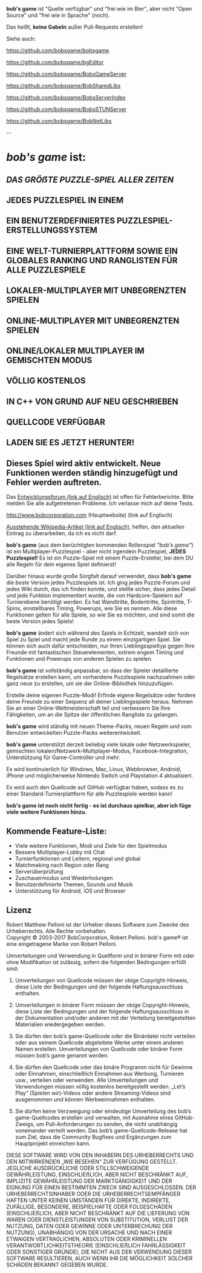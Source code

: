 **bob's game** ist "Quelle verfügbar" und "frei wie im Bier", aber nicht "Open Source" und "frei wie in Sprache" (noch).

Das heißt, **keine Gabeln** außer Pull-Requests erstellen!

Siehe auch:

https://github.com/bobsgame/bobsgame
 
https://github.com/bobsgame/bgEditor
 
https://github.com/bobsgame/BobsGameServer
 
https://github.com/bobsgame/BobSharedLibs
 
https://github.com/bobsgame/BobsServerIndex
 
https://github.com/bobsgame/BobsSTUNServer
 
https://github.com/bobsgame/BobNetLibs
 
 
--
 
# *bob's game* ist:
 
## *DAS GRÖẞTE PUZZLE-SPIEL ALLER ZEITEN*

## JEDES PUZZLESPIEL IN EINEM

## EIN BENUTZERDEFINIERTES PUZZLESPIEL-ERSTELLUNGSSYSTEM

## EINE WELT-TURNIERPLATTFORM SOWIE EIN GLOBALES RANKING UND RANGLISTEN FÜR ALLE PUZZLESPIELE

## LOKALER-MULTIPLAYER MIT UNBEGRENZTEN SPIELEN

## ONLINE-MULTIPLAYER MIT UNBEGRENZTEN SPIELEN

## ONLINE/LOKALER MULTIPLAYER IM GEMISCHTEN MODUS

## VÖLLIG KOSTENLOS

## IN C++ VON GRUND AUF NEU GESCHRIEBEN

## QUELLCODE VERFÜGBAR

## LADEN SIE ES JETZT HERUNTER!

## Dieses Spiel wird aktiv entwickelt. Neue Funktionen werden ständig hinzugefügt und Fehler werden auftreten.

Das [Entwicklungsforum (link auf Englisch)](http://bobsgame.com/forum) ist offen für Fehlerberichte. Bitte melden Sie alle aufgetretenen Probleme. Ich verlasse mich auf deine Tests.
 
http://www.bobcorporation.com (Hauptwebsite) (link auf Englisch)
 
[Ausstehende Wikipedia-Artikel (link auf Englisch)](https://en.wikipedia.org/w/index.php?title=Bob%27s_Game&oldid=713042467), helfen, den aktuellen Eintrag zu überarbeiten, da ich es nicht darf.

**bob's game** (aus dem berüchtigten kommenden Rollenspiel *"bob's game"*) ist ein Multiplayer-Puzzlespiel - aber nicht irgendein Puzzlespiel, **JEDES Puzzlespiel!** Es ist ein Puzzle-Spiel mit einem Puzzle-Ersteller, bei dem DU alle Regeln für dein eigenes Spiel definierst!

Darüber hinaus wurde große Sorgfalt darauf verwendet, dass **bob's game** die *beste* Version jedes Puzzlespiels ist. Ich ging jedes Puzzle-Forum und jedes Wiki durch, das ich finden konnte, und stellte sicher, dass jedes Detail und jede Funktion implementiert wurde, die von Hardcore-Spielern auf Turnierebene benötigt werden. Es hat Wandtritte, Bodentritte, Spintritte, T-Spins, einstellbares Timing, Powerups, wie Sie es nennen. Alle diese Funktionen gelten für alle Spiele, so wie Sie es möchten, und sind somit die beste Version jedes Spiels!

**bob's game** ändert sich während des Spiels in Echtzeit, wandelt sich von Spiel zu Spiel und macht jede Runde zu einem einzigartigen Spiel. Sie können sich auch dafür entscheiden, nur Ihren Lieblingsspieltyp gegen Ihre Freunde mit fantastischen Steuerelementen, extrem engem Timing und Funktionen und Powerups von anderen Spielen zu spielen.

**bob's game** ist vollständig anpassbar, so dass der Spieler detaillierte Regelsätze erstellen kann, um vorhandene Puzzlespiele nachzuahmen oder ganz neue zu erstellen, um sie der Online-Bibliothek hinzuzufügen.

Erstelle deine eigenen Puzzle-Modi! Erfinde eigene Regelsätze oder fordere deine Freunde zu einer Sequenz all deiner Lieblingsspiele heraus. Nehmen Sie an einer Online-Weltmeisterschaft teil und verbessern Sie Ihre Fähigkeiten, um an die Spitze der öffentlichen Rangliste zu gelangen.

**bob's game** wird ständig mit neuen Theme-Packs, neuen Regeln und vom Benutzer entwickelten Puzzle-Packs weiterentwickelt.

**bob's game** unterstützt derzeit beliebig viele lokale oder Netzwerkspieler, gemischten lokalen/Netzwerk-Multiplayer-Modus, Facebook-Integration, Unterstützung für Game-Controller und mehr.

Es wird kontinuierlich für Windows, Mac, Linux, Webbrowser, Android, iPhone und möglicherweise Nintendo Switch und Playstation 4 aktualisiert.

Es wird auch den Quellcode auf GitHub verfügbar haben, sodass es zu einer Standard-Turnierplattform für alle Puzzlespiele werden kann!

**bob's game ist noch nicht fertig - es ist durchaus spielbar, aber ich füge viele weitere Funktionen hinzu.**

## Kommende Feature-Liste:
* Viele weitere Funktionen, Modi und Ziele für den Spielmodus
* Bessere Multiplayer-Lobby mit Chat
* Turnierfunktionen und Leitern, regional und global
* Matchmaking nach Region oder Rang
* Serverüberprüfung
* Zuschauermodus und Wiederholungen
* Benutzerdefinierte Themen, Sounds und Musik
* Unterstützung für Android, iOS und Browser

## Lizenz
Robert Matthew Pelloni ist der Urheber dieses Software zum Zwecke des Urheberrechts. Alle Rechte vorbehalten.<br />
Copyright © 2003-2017 BobCorporation, Robert Pelloni. bob's game® ist eine eingetragene Marke von Robert Pelloni.

Umverteilungen und Verwendung in Quellform und in binärer Form mit oder ohne Modifikation ist zulässig, sofern die folgenden Bedingungen erfüllt sind:

1. Umverteilungen von Quellcode müssen der obige Copyright-Hinweis, diese Liste der Bedingungen und der folgende Haftungsausschluss enthalten.

2. Umverteilungen in binärer Form müssen der obige Copyright-Hinweis, diese Liste der Bedingungen und der folgende Haftungsausschluss in der Dokumentation und/oder anderen mit der Verteilung bereitgestellten Materialien wiedergegeben werden.

3. Sie dürfen den bob’s game-Quellcode oder die Binärdatei nicht verteilen oder aus seinem Quellcode abgeleitete Werke unter einem anderen Namen erstellen. Umverteilungen von Quellcode oder binärer Form müssen bob’s game genannt werden.

4. Sie dürfen den Quellcode oder das binäre Programm nicht für Gewinne oder Einnahmen, einschließlich Einnahmen aus Werbung, Turnieren usw., verteilen oder verwenden. Alle Umverteilungen und Verwendungen müssen völlig kostenlos bereitgestellt werden. „Let’s Play“ (Spielen wir)-Videos oder andere Streaming-Videos sind ausgenommen und können Werbeeinnahmen enthalten.

5. Sie dürfen keine Verzweigung oder eindeutige Umverteilung des bob’s game-Quellcodes erstellen und verwalten, mit Ausnahme eines GitHub-Zweigs, um Pull-Anforderungen zu senden, die nicht unabhängig voneinander verteilt werden. Das bob’s game-Quellcode-Release hat zum Ziel, dass die Community Bugfixes und Ergänzungen zum Hauptprojekt einreichen kann.

DIESE SOFTWARE WIRD VON DEN INHABERN DES URHEBERRECHTS UND DEN MITWIRKENDEN „WIE BESEHEN“ ZUR VERFÜGUNG GESTELLT. JEGLICHE AUSDRÜCKLICHE ODER STILLSCHWEIGENDE GEWÄHRLEISTUNG, EINSCHLIEẞLICH, ABER NICHT BESCHRÄNKT AUF, IMPLIZITE GEWÄHRLEISTUNG DER MARKTGÄNGIGKEIT UND DER EIGNUNG FÜR EINEN BESTIMMTEN ZWECK SIND AUSGESCHLOSSEN. DER URHEBERRECHTSINHABER ODER DIE URHEBERRECHTSEMPFÄNGER HAFTEN UNTER KEINEN UMSTÄNDEN FÜR DIREKTE, INDIREKTE, ZUFÄLLIGE, BESONDERE, BEISPIELHAFTE ODER FOLGESCHÄDEN (EINSCHLIEẞLICH, ABER NICHT BESCHRÄNKT AUF DIE LIEFERUNG VON WAREN ODER DIENSTLEISTUNGEN VON SUBSTITUTION, VERLUST DER NUTZUNG, DATEN ODER GEWINNE ODER UNTERBRECHUNG DER NUTZUNG), UNABHÄNGIG VON DER URSACHE UND NACH EINER ETWAIGEN VERTRAGLICHEN, ABSOLUTEN ODER KRIMINELLEN VERANTWORTLICHKEITSTHEORIE (EINSCHLIEẞLICH FAHRLÄSSIGKEIT ODER SONSTIGER GRÜNDE), DIE NICHT AUS DER VERWENDUNG DIESER SOFTWARE RESULTIEREN, AUCH WENN IHR DIE MÖGLICHKEIT SOLCHER SCHÄDEN BEKANNT GEGEBEN WURDE.
